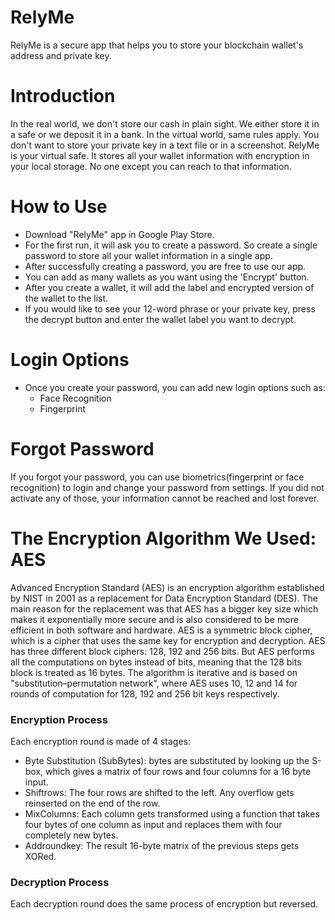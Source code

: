 # RelyMe
RelyMe is a secure app that helps you to store your blockchain wallet's address and private key.

# Introduction
In the real world, we don't store our cash in plain sight. We either store it in a safe or we deposit it in a bank. In the virtual world, same rules apply. You don't want to store your private key in a text file or in a screenshot. RelyMe is your virtual safe. It stores all your wallet information with encryption in your local storage. No one except you can reach to that information.

# How to Use
  * Download "RelyMe" app in Google Play Store. 
  * For the first run, it will ask you to create a password. So create a single password to store all your wallet information in a single app.
  * After successfully creating a password, you are free to use our app.
  * You can add as many wallets as you want using the 'Encrypt' button.
  * After you create a wallet, it will add the label and encrypted version of the wallet to the list.
  * If you would like to see your 12-word phrase or your private key, press the decrypt button and enter the wallet label you want to decrypt.
# Login Options
 * Once you create your password, you can add new login options such as:
   * Face Recognition
   * Fingerprint
# Forgot Password
If you forgot your password, you can use biometrics(fingerprint or face recognition) to login and change your password from settings. If you did not activate any of those, your information cannot be reached and lost forever.

# The Encryption Algorithm We Used: AES

Advanced Encryption Standard (AES) is an encryption algorithm established by NIST in 2001 as a replacement for Data Encryption Standard (DES). The main reason for the replacement was that AES has a bigger key size which makes it exponentially more secure and is also considered to be more efficient in both software and hardware.
AES is a symmetric block cipher, which is a cipher that uses the same key for encryption and decryption. AES has three different block ciphers: 128, 192 and 256 bits. But AES performs all the computations on bytes instead of bits, meaning that the 128 bits block is treated as 16 bytes. The algorithm is iterative and is based on "substitution–permutation network", where AES uses 10, 12 and 14 for rounds of computation for 128, 192 and 256 bit keys respectively.

### Encryption Process
Each encryption round is made of 4 stages:
- Byte Substitution (SubBytes): bytes are substituted by looking up the S-box, which gives a matrix of four rows and four columns for a 16 byte input.
- Shiftrows: The four rows are shifted to the left. Any overflow gets reinserted on the end of the row.
- MixColumns: Each column gets transformed using a function that takes four bytes of one column as input and replaces them with four completely new bytes.
- Addroundkey: The result 16-byte matrix of the previous steps gets XORed.

### Decryption Process
Each decryption round does the same process of encryption but reversed.
